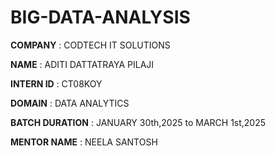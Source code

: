 # BIG-DATA-ANALYSIS

**COMPANY** : CODTECH IT SOLUTIONS

**NAME** : ADITI DATTATRAYA PILAJI

**INTERN ID** : CT08KOY

**DOMAIN** : DATA ANALYTICS

**BATCH DURATION** : JANUARY 30th,2025 to MARCH 1st,2025

**MENTOR NAME** : NEELA SANTOSH
